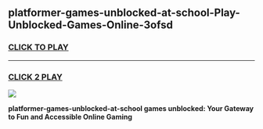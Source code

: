 
## platformer-games-unblocked-at-school-Play-Unblocked-Games-Online-3ofsd
<h3>
<a href="https://premium76.site?title=platformer-games-unblocked-at-school&ref=24A">CLICK TO PLAY</a></h3>
<hr>

<h3>
<a href="https://premium76.site?title=platformer-games-unblocked-at-school&ref=24A">CLICK 2 PLAY</a>
  
</h3>

<a href="https://premium76.site?title=platformer-games-unblocked-at-school&ref=24A"><img src="https://clearcache.store/games.png"></a>


**platformer-games-unblocked-at-school games unblocked: Your Gateway to Fun and Accessible Online Gaming**
